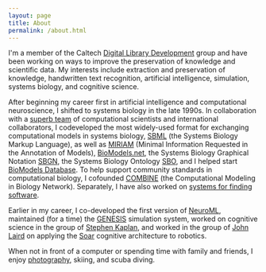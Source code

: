 ```yaml
---
layout: page
title: About
permalink: /about.html
---
```


I'm a member of the Caltech [Digital Library Development](https://www.library.caltech.edu) group and have been working on ways to improve the preservation of knowledge and scientific data.  My interests include extraction and preservation of knowledge, handwritten text recognition, artificial intelligence, simulation, systems biology, and cognitive science.

After beginning my career first in artificial intelligence and computational neuroscience, I shifted to systems biology in the late 1990s.  In collaboration with a [superb team](http://sbml.org/About) of computational scientists and international collaborators, I codeveloped the most widely-used format for exchanging computational models in systems biology, [SBML](http://sbml.org) (the Systems Biology Markup Language), as well as [MIRIAM](https://www.nature.com/articles/nbt1156) (Minimal Information Requested in the Annotation of Models), [BioModels.net](http://biomodels.net), the Systems Biology Graphical Notation [SBGN](http://sbgn.org), the Systems Biology Ontology [SBO](http://biomodels.net/sbo), and I helped start [BioModels Database](https://www.ebi.ac.uk/biomodels-main/). To help support community standards in computational biology, I cofounded [COMBINE](http://co.mbine.org) (the Computational Modeling in Biology Network).  Separately, I have also worked on [systems for finding software](http://casics.org).

Earlier in my career, I co-developed the first version of [NeuroML](http://rstb.royalsocietypublishing.org/content/356/1412/1209.short), maintained (for a time) the [GENESIS](http://www.genesis-sim.org) simulation system, worked on cognitive science in the group of [Stephen Kaplan](http://www-personal.umich.edu/~skap/), and worked in the group of [John Laird](http://ai.eecs.umich.edu/people/laird/index.html) on applying  the [Soar](http://soar.eecs.umich.edu) cognitive architecture to robotics.

When not in front of a computer or spending time with family and friends, I enjoy [photography](http://mikehucka.smugmug.com), skiing, and scuba diving.

